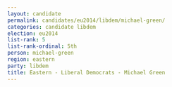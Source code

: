 ```yaml
---
layout: candidate
permalink: candidates/eu2014/libdem/michael-green/
categories: candidate libdem
election: eu2014
list-rank: 5
list-rank-ordinal: 5th
person: michael-green
region: eastern
party: libdem
title: Eastern - Liberal Democrats - Michael Green
---
```

